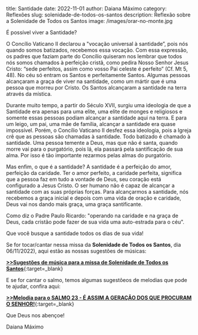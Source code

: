 title: Santidade
date: 2022-11-01
author: Daiana Máximo
category: Reflexões
slug: solenidade-de-todos-os-santos
description: Reflexão sobre a Solenidade de Todos os Santos
image: /images/orar-no-monte.jpg

É possível viver a Santidade?
	
O Concílio Vaticano II declarou a "vocação universal à santidade”, pois nós quando somos batizados, recebemos essa vocação. 
Com essa expressão, os padres que faziam parte do Concílio quiseram nos lembrar que todos nós somos chamados à perfeição cristã, como pedira Nosso Senhor Jesus Cristo: “sede perfeitos, assim como vosso Pai celeste é perfeito” (Cf. Mt 5, 48).
No céu só entram os Santos e perfeitamente Santos.
Algumas pessoas alcançaram a graça de viver na santidade, como um mártir que é uma pessoa que morreu por Cristo.
Os Santos alcançaram a santidade na terra através da mística.

Durante muito tempo, a partir do Século XVII, surgiu uma ideologia de que a Santidade era apenas para uma elite, uma elite de monges e religiosos e somente essas pessoas podiam alcançar a santidade aqui na terra. E para um leigo, um pai, uma mãe de família, alcançar a santidade era quase impossível.
Porém, o Concílio Vaticano II desfez essa ideologia, pois a Igreja crê que as pessoas são chamadas à santidade. Todo batizado é chamado à santidade.
Uma pessoa temente a Deus, mas que não é santa, quando morre vai para o purgatório, pois lá, ela passará pela santificação de sua alma. Por isso é tão importante rezarmos pelas almas do purgatório.

Mas enfim, o que é a santidade? 
A santidade é a perfeição do amor, perfeição da caridade.
Ter o amor perfeito, a caridade perfeita, significa que a pessoa faz em tudo a vontade de Deus, seu coração está configurado a Jesus Cristo. 
O ser humano não é capaz de alcançar a santidade com as suas próprias forças. 
Para alcançarmos a santidade, nós recebemos a graça inicial e depois com uma vida de oração e caridade, Deus vai nos dando mais graça, uma graça santificante.

Como diz o Padre Paulo Ricardo:
"operando na caridade e na graça de Deus, cada cristão pode fazer de sua vida uma auto-estrada para o céu".

Que você busque a santidade todos os dias de sua vida!


Se for tocar/cantar nessa missa da **Solenidade de Todos os Santos**, dia 06/11/2022),
aqui estão as nossas sugestões de músicas:

[**>>Sugestões de música para a missa de Solenidade de Todos os Santos**](https://musicasparamissa.com.br/sugestoes-para/solenidade-de-todos-os-santos/){:target=\_blank}

E se for cantar o salmo, temos algumas sugestõeos de melodias que pode te ajudar, confira aqui:

[**>>Melodia para o SALMO 23 - É ASSIM A GERAÇÃO DOS QUE PROCURAM O SENHOR!**](https://musicasparamissa.com.br/musicas-de/salmo-todos-santos/){:target=\_blank}

Que Deus nos abençoe!

Daiana Máximo
